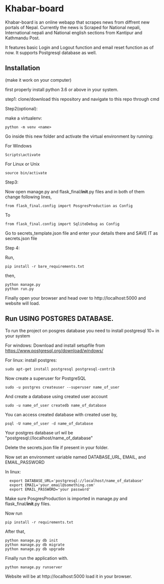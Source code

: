 # Khabar-board
Khabar-board is an online webapp that scrapes news from diffrent new portals of Nepal. Currently the news is Scraped for National nepali, 
International nepali and National english sections from Kantipur and Kathmandu Post.

It features basic Login and Logout function and email reset function as of now.
It supports Postgresql database as well.

 ## Installation 
 (make it work on your computer)
 
first properly install python 3.6 or above in your system.


step1: clone/download this repository and navigate to this repo through cmd

Step2(optional):

make a virtualenv:

    python -m venv <name>
    
Go inside this new folder and activate the virtual environment by running: 

For Windows

    Scripts\activate
For Linux or Unix
    
    source bin/activate
 

Step3:

Now open manage.py and flask_final/__init__.py files and in both of them change following lines,
```
from flask_final.config import PosgresProduction as Config
```
To
```
from flask_final.config import SqliteDebug as Config
```
Go to secrets_template.json file and enter your details there and SAVE IT as secrets.json file

Step 4:

Run,

    pip install -r bare_requirements.txt
then,

    python manage.py
    python run.py

Finally open your browser and head over to http://localhost:5000 and website will load.


## Run USING POSTGRES DATABASE.

To run the project on posgres database you need to install postgresql 10+ in your system

For windows:
Download and install setupfile from https://www.postgresql.org/download/windows/

For linux:
install postgres:

    sudo apt-get install postgresql postgresql-contrib
Now create a superuser for PostgreSQL

    sudo -u postgres createuser --superuser name_of_user
And create a database using created user account

    sudo -u name_of_user createdb name_of_database
You can access created database with created user by,
    
    psql -U name_of_user -d name_of_database
    
Your postgres database url wil be "postgresql://localhost/name_of_database"

Delete the secrets.json file if present in your folder.

Now set an environment variable named DATABASE_URL, EMAIL, and EMAIL_PASSWORD

In linux:

      export DATABASE_URL='postgresql://localhost/name_of_database'
      export EMAIL='your_email@something.com'
      export EMAIL_PASSWORD='your password'

Make sure PosgresProduction is imported in manage.py and flask_final/__init__.py files.

Now run

    pip install -r requirements.txt
After that,

    python manage.py db init
    python manage.py db migrate
    python manage.py db upgrade
Finally run the application with.
    
    python manage.py runserver
    
Website will be at http://localhost:5000 load it in your browser. 
